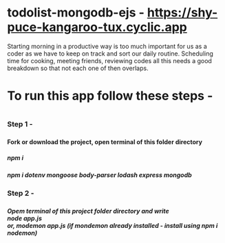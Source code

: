 # todolist-mongodb-ejs - https://shy-puce-kangaroo-tux.cyclic.app
<p>Starting morning in a productive way is too much important for us as a coder as we have to keep on track and sort our daily routine. Scheduling time for cooking, meeting friends, reviewing codes all this needs a good breakdown so that not each one of then overlaps. <p/>

<h1> To run this app follow these steps - <h1/>
<h3> Step 1 - <h3/>
<h4> Fork or download the project, open terminal of this folder directory <h4/>
<h5> npm i <h5/>
<h5> npm i dotenv mongoose body-parser lodash express mongodb <h5/>


<h3> Step 2 - <h3/>
<h5> Opem terminal of this project folder directory and write <br/>
node app.js <br/>
or, modemon app.js (if mondemon already installed - install using npm i nodemon) <h5/> 
